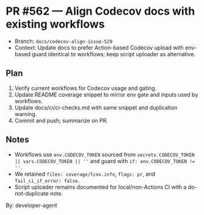 # PR #562 — Align Codecov docs with existing workflows

- Branch: `docs/codecov-align-issue-529`
- Context: Update docs to prefer Action-based Codecov upload with env-based guard identical to workflows; keep script uploader as alternative.

## Plan

1. Verify current workflows for Codecov usage and gating.
2. Update README coverage snippet to mirror env gate and inputs used by workflows.
3. Update docs/ci/ci-checks.md with same snippet and duplication warning.
4. Commit and push; summarize on PR.

## Notes

- Workflows use `env.CODECOV_TOKEN` sourced from `secrets.CODECOV_TOKEN || vars.CODECOV_TOKEN || ''` and guard with `if: env.CODECOV_TOKEN != ''`.
- We retained `files: coverage/lcov.info`, `flags: pr`, and `fail_ci_if_error: false`.
- Script uploader remains documented for local/non-Actions CI with a do-not-duplicate note.

By: developer-agent
